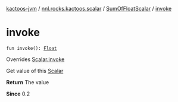 [kactoos-jvm](../../index.md) / [nnl.rocks.kactoos.scalar](../index.md) / [SumOfFloatScalar](index.md) / [invoke](./invoke.md)

# invoke

`fun invoke(): `[`Float`](https://kotlinlang.org/api/latest/jvm/stdlib/kotlin/-float/index.html)

Overrides [Scalar.invoke](../../nnl.rocks.kactoos/-scalar/invoke.md)

Get value of this [Scalar](../../nnl.rocks.kactoos/-scalar/index.md)

**Return**
The value

**Since**
0.2

